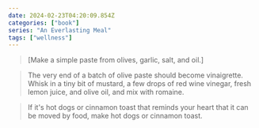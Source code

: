 ```yaml
---
date: 2024-02-23T04:20:09.854Z
categories: ["book"]
series: "An Everlasting Meal"
tags: ["wellness"]
---
```

> [Make a simple paste from olives, garlic, salt, and oil.]

> The very end of a batch of olive paste should become vinaigrette. Whisk in a tiny bit of mustard, a few drops of red wine vinegar, fresh lemon juice, and olive oil, and mix with romaine.

> If it's hot dogs or cinnamon toast that reminds your heart that it can be moved by food, make hot dogs or cinnamon toast.
